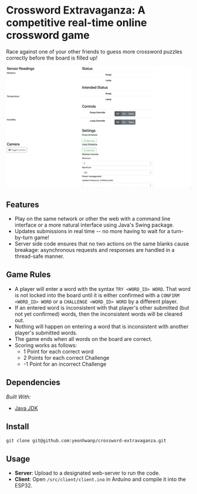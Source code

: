 # Crossword Extravaganza: A competitive real-time online crossword game 

Race against one of your other friends to guess more crossword puzzles correctly before the board is filled up!

![Alt desc](https://github.com/yeonhwanp/autowater/blob/master/docs/Front.png)

## Features
- Play on the same network or other the web with a command line interface or a more natural interface using Java's Swing package.
- Updates submissions in real time -- no more having to wait for a turn-by-turn game!
- Server side code ensures that no two actions on the same blanks cause breakage: asynchronous requests and responses are handled in a thread-safe manner.

## Game Rules
- A player will enter a word with the syntax `TRY <WORD_ID> WORD`. That word is not locked into the board until it is either confirmed with a `CONFIRM <WORD_ID> WORD` or a `CHALLENGE <WORD_ID> WORD` by a different player.
- If an entered word is inconsistent with that player's other submitted (but not yet confirmed) words, then the inconsistent words will be cleared out.
- Nothing will happen on entering a word that is inconsistent with another player's submitted words.
- The game ends when all words on the board are correct.
- Scoring works as follows:
  - 1 Point for each correct word
  - 2 Points for each correct Challenge
  - -1 Point for an incorrect Challenge

## Dependencies
*Built With:*
- [Java JDK](https://www.oracle.com/technetwork/java/javase/downloads/jdk8-downloads-2133151.html)

## Install
```
git clone git@github.com:yeonhwanp/crossword-extravaganza.git
```

## Usage
- **Server**: Upload to a designated web-server to run the code. 
- **Client**: Open `/src/client/client.ino` in Arduino and compile it into the ESP32.
